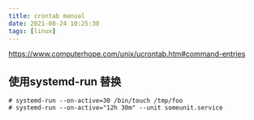 ```yaml
---
title: crontab manual
date: 2021-08-24 10:25:30
tags: [linux]
---
```


https://www.computerhope.com/unix/ucrontab.htm#command-entries


## 使用systemd-run 替换

```
# systemd-run --on-active=30 /bin/touch /tmp/foo
# systemd-run --on-active="12h 30m" --unit someunit.service
```
